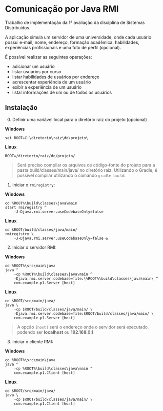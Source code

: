 # Comunicação por Java RMI

Trabalho de implementação da 1ª avaliação da disciplina de Sistemas Distribuídos.

A aplicação simula um servidor de uma universidade, onde cada usuário possui 
e-mail, nome, endereço, formação acadêmica, habilidades, experiências profissionais
e uma foto de perfil (opcional).

É possível realizar as seguintes operações:

- adicionar um usuário
- listar usuários por curso
- listar habilidades de usuários por endereço
- acrescentar experiência de um usuário
- exibir a experiência de um usuário
- listar informações de um ou de todos os usuários


## Instalação

0. Definir uma variável local para o diretório raiz do projeto (opcional)

**Windows**

```
set ROOT=C:\diretorio\raiz\do\projeto\
```

**Linux**

```
ROOT=/diretorio/raiz/do/projeto/
```

> Será preciso compilar os arquivos de código-fonte
> do projeto para a pasta build/classes/main/java/ no 
> diretório raiz. Utilizando o Gradle, é possível compilar
> utilizando o comando `gradle build`.

1. Iniciar o `rmiregistry`:

**Windows**

```
cd %ROOT%\build\classes\java\main
start rmiregistry ^
    -J-Djava.rmi.server.useCodebaseOnly=false
```

**Linux**

```
cd $ROOT/build/classes/java/main/
rmiregistry \
    -J-Djava.rmi.server.useCodebaseOnly=false &
```

2. Iniciar o servidor RMI:

**Windows**

```
cd %ROOT%\src\main\java
java ^
    -cp %ROOT%\build\classes\java\main ^
    -Djava.rmi.server.codebase=file:\%ROOT%\build\classes\java\main\ ^
    com.example.p1.Server [host]
```

**Linux**

```
cd $ROOT/src/main/java/
java \
    -cp $ROOT/build/classes/java/main/ \
    -Djava.rmi.server.codebase=file:$ROOT/build/classes/java/main/ \
    com.example.p1.Server [host]
```

> A opção `[host]` será o endereço onde o servidor será
>executado, podendo ser **localhost** ou **192.168.0.1**.

3. Iniciar o cliente RMI:

**Windows**

```
cd %ROOT%\src\main\java
java ^
    -cp %ROOT%\build\classes\java\main ^
    com.example.p1.Client [host]
```

**Linux**

```
cd $ROOT/src/main/java/
java \
    -cp $ROOT/build/classes/java/main/ \
    com.example.p1.Client [host]
```
